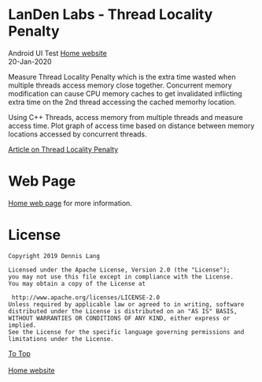 # LanDen Labs - Thread Locality Penalty 
Android UI Test  [Home website](http://landenlabs.com/android/index.html)  
20-Jan-2020
  
Measure Thread Locality Penalty which is the extra time wasted when multiple threads access memory close together. 
Concurrent memory modification can cause CPU memory caches to get invalidated inflicting extra time on the 2nd thread 
accessing the cached memorhy location.


Using C++ Threads, access memory from multiple threads and measure access time. 
Plot graph of access time based on distance between memory locations accessed by concurrent threads.


[Article on Thread Locality Penalty](http://landenlabs.com/code/locality.html)


# Web Page  
  
[Home web page](http://landenlabs.com/android/index.html) for more information.  
  
# License  
  
```  
Copyright 2019 Dennis Lang  
  
Licensed under the Apache License, Version 2.0 (the "License");  
you may not use this file except in compliance with the License.  
You may obtain a copy of the License at  
  
 http://www.apache.org/licenses/LICENSE-2.0  
Unless required by applicable law or agreed to in writing, software  
distributed under the License is distributed on an "AS IS" BASIS,  
WITHOUT WARRANTIES OR CONDITIONS OF ANY KIND, either express or implied.  
See the License for the specific language governing permissions and  
limitations under the License.  
```   
  
[To Top](#table)  
<br>[Home website](http://landenlabs.com/android/index.html)

